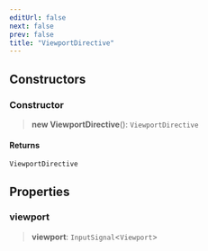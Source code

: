 ```yaml
---
editUrl: false
next: false
prev: false
title: "ViewportDirective"
---
```


## Constructors

### Constructor

> **new ViewportDirective**(): `ViewportDirective`

#### Returns

`ViewportDirective`

## Properties

### viewport

> **viewport**: `InputSignal`\<`Viewport`\>
